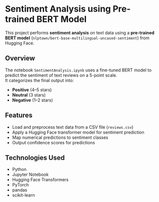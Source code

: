 # Sentiment Analysis using Pre-trained BERT Model

This project performs **sentiment analysis** on text data using a **pre-trained BERT model** (`nlptown/bert-base-multilingual-uncased-sentiment`) from Hugging Face.

## Overview
The notebook `SentimentAnalysis.ipynb` uses a fine-tuned BERT model to predict the sentiment of text reviews on a 5-point scale.  
It categorizes the final output into:
- **Positive** (4–5 stars)
- **Neutral** (3 stars)
- **Negative** (1–2 stars)

## Features
- Load and preprocess text data from a CSV file (`reviews.csv`)
- Apply a Hugging Face transformer model for sentiment prediction
- Map numerical predictions to sentiment classes
- Output confidence scores for predictions

## Technologies Used
- Python
- Jupyter Notebook
- Hugging Face Transformers
- PyTorch
- pandas
- scikit-learn
